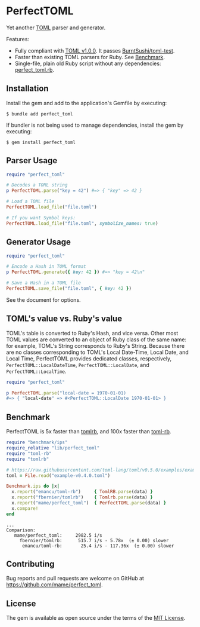 # PerfectTOML

Yet another [TOML](https://github.com/toml-lang/toml) parser and generator.

Features:

* Fully compliant with [TOML v1.0.0](https://toml.io/en/v1.0.0). It passes [BurntSushi/toml-test](https://github.com/BurntSushi/toml-test).
* Faster than existing TOML parsers for Ruby. See [Benchmark](#benchmark).
* Single-file, plain old Ruby script without any dependencies: [perfect_toml.rb](https://github.com/mame/perfect_toml/blob/master/lib/perfect_toml.rb).

## Installation

Install the gem and add to the application's Gemfile by executing:

    $ bundle add perfect_toml

If bundler is not being used to manage dependencies, install the gem by executing:

    $ gem install perfect_toml

## Parser Usage

```ruby
require "perfect_toml"

# Decodes a TOML string
p PerfectTOML.parse("key = 42") #=> { "key" => 42 }

# Load a TOML file
PerfectTOML.load_file("file.toml")

# If you want Symbol keys:
PerfectTOML.load_file("file.toml", symbolize_names: true)
```

## Generator Usage

```ruby
require "perfect_toml"

# Encode a Hash in TOML format
p PerfectTOML.generate({ key: 42 }) #=> "key = 42\n"

# Save a Hash in a TOML file
PerfectTOML.save_file("file.toml", { key: 42 })
```

See the document for options.

## TOML's value vs. Ruby's value

TOML's table is converted to Ruby's Hash, and vice versa.
Other most TOML values are converted to an object of Ruby class of the same name:
for example, TOML's String corresponds to Ruby's String.
Because there are no classes corresponding to TOML's Local Date-Time, Local Date, and Local Time,
PerfectTOML provides dedicated classes, respectively,
`PerfectTOML::LocalDateTime`, `PerfectTOML::LocalDate`, and `PerfectTOML::LocalTime`.

```ruby
require "perfect_toml"

p PerfectTOML.parse("local-date = 1970-01-01)
#=> { "local-date" => #<PerfectTOML::LocalDate 1970-01-01> }
```

## Benchmark

PerfectTOML is 5x faster than [tomlrb](https://github.com/fbernier/tomlrb), and 100x faster than [toml-rb](https://github.com/emancu/toml-rb).

```ruby
require "benchmark/ips"
require_relative "lib/perfect_toml"
require "toml-rb"
require "tomlrb"

# https://raw.githubusercontent.com/toml-lang/toml/v0.5.0/examples/example-v0.4.0.toml
toml = File.read("example-v0.4.0.toml")

Benchmark.ips do |x|
  x.report("emancu/toml-rb")     { TomlRB.parse(data) }
  x.report("fbernier/tomlrb")    { Tomlrb.parse(data) }
  x.report("mame/perfect_toml")  { PerfectTOML.parse(data) }
  x.compare!
end
```

```
...
Comparison:
   mame/perfect_toml:     2982.5 i/s
     fbernier/tomlrb:      515.7 i/s - 5.78x  (± 0.00) slower
      emancu/toml-rb:       25.4 i/s - 117.36x  (± 0.00) slower
```

## Contributing

Bug reports and pull requests are welcome on GitHub at https://github.com/mame/perfect_toml.

## License

The gem is available as open source under the terms of the [MIT License](https://opensource.org/licenses/MIT).
